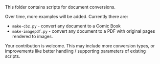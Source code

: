 This folder contains scripts for document conversions.

Over time, more examples will be added. Currently there are:

* `make-cbz.py` - convert any document to a Comic Book
* `make-imagepdf.py` - convert any document to a PDF with original pages rendered to images.


Your contribution is welcome. This may include more conversion types, or improvements like better handling / supporting parameters of existing scripts.
